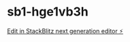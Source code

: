 # sb1-hge1vb3h

[Edit in StackBlitz next generation editor ⚡️](https://stackblitz.com/~/github.com/D1LK5/sb1-hge1vb3h)